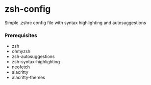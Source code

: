 # zsh-config
Simple .zshrc config file with syntax highlighting and autosuggestions

### Prerequisites
- zsh
- ohmyzsh
- zsh-autosuggestions
- zsh-syntax-highlighting
- neofetch
- alacritty
- alacritty-themes
